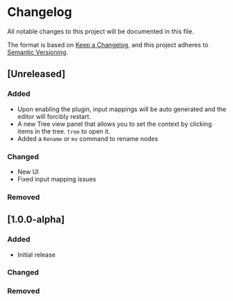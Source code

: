 # Changelog

All notable changes to this project will be documented in this file.

The format is based on [Keep a Changelog](https://keepachangelog.com/en/1.1.0/),
and this project adheres to [Semantic Versioning](https://semver.org/spec/v2.0.0.html).

## [Unreleased]

### Added
- Upon enabling the plugin, input mappings will be auto generated and the editor will forcibly restart.
- A new Tree view panel that allows you to set the context by clicking items in the tree. `tree` to open it.
- Added a `Rename` or `mv` command to rename nodes
### Changed
- New UI
- Fixed input mapping issues
### Removed

## [1.0.0-alpha]

### Added
- Initial release
### Changed

### Removed